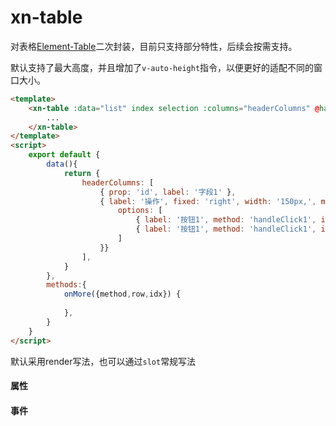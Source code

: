 # xn-table
对表格[Element-Table](https://element.eleme.cn/#/zh-CN/component/table)二次封装，目前只支持部分特性，后续会按需支持。

默认支持了最大高度，并且增加了`v-auto-height`指令，以便更好的适配不同的窗口大小。

``` html javascript
<template>
    <xn-table :data="list" index selection :columns="headerColumns" @handle-buttons="onMore">
        ...
    </xn-table>
</template>
<script>
    export default {
        data(){
            return {
                headerColumns: [
                    { prop: 'id', label: '字段1' },
                    { label: '操作', fixed: 'right', width: '150px,', more: {
                        options: [
                            { label: '按钮1', method: 'handleClick1', icon: 'el-icon-delete' },
                            { label: '按钮1', method: 'handleClick1', icon: 'el-icon-delete' }
                        ]
                    }}
                ],
            }
        },
        methods:{
            onMore({method,row,idx}) {
                
            },
        }
    }
</script>
```
默认采用render写法，也可以通过`slot`常规写法


#### 属性

<api :list="list"></api>
 
 #### 事件

<api :list="list1"></api>

 <script>
   export default {
        data(){
            return {
                list:[
                    {query:'data',desc:'显示的数据',type:'array',options:'-',default:'-'},
                    {query:'columns',desc:'表头',type:'array',options:'-',default:'-'},
                    {query:'auth-height',desc:'自适应高度',type:'number/boolearn',options:'false/number',default:'-95'},
                    {query:'max-height',desc:'最大高度（如果开启v-auth-height，自动计算）',type:'number',options:'-',default:'0'},
                    {query:'show-page',desc:'是否显示分页',type:'boolean',options:"true/false/auth（大于pageSize时，自动显示分页）",default:'auth'},
                    {query:'index',desc:'是否显示行号',type:'boolean',options:"true/false",default:'true'},
                    {query:'selection',desc:'是否显示选择框',type:'boolean',options:"true/false",default:'false'},
                    {query:'getList',desc:'分页请求',type:'function',options:"-",default:'-'}
                ],
                list1:[
                    {query:'handle-buttons',desc:`
                        触发按钮事件
                        返回参数是个对象,
                        {method,row,idx}
                        触发的方法,当前列的数据,当前行的索引
                    `,type:'function',options:``,default:'-'},
                    {query:'on-selection',desc:'触发勾选事件',type:'function',options:'-',default:'-'},
                ]
            }
        }
    }
</script>